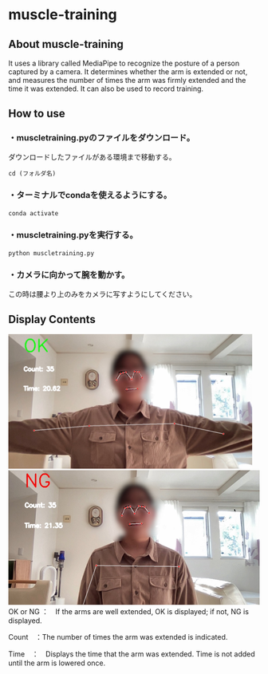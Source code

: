 # muscle-training

## About muscle-training
It uses a library called MediaPipe to recognize the posture of a person captured by a camera. It determines whether the arm is extended or not, and measures the number of times the arm was firmly extended and the time it was extended.
It can also be used to record training.


## How to use
### ・muscletraining.pyのファイルをダウンロード。
ダウンロードしたファイルがある環境まで移動する。

`cd (フォルダ名)`

### ・ターミナルでcondaを使えるようにする。

`conda activate`

### ・muscletraining.pyを実行する。

`python muscletraining.py`

### ・カメラに向かって腕を動かす。
この時は腰より上のみをカメラに写すようにしてください。


## Display Contents
<img src='IMG_8431.JPG' height=270 wight=750>
<img src='IMG_8432.JPG' height=270 wight=750>
OK or NG ：　If the arms are well extended, OK is displayed; if not, NG is displayed.

Count　：The number of times the arm was extended is indicated.


Time　：　Displays the time that the arm was extended. Time is not added until the arm is lowered once.
